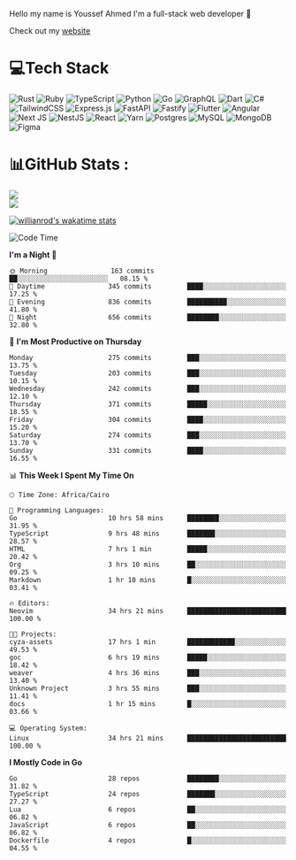 Hello my name is Youssef Ahmed I'm a full-stack web developer 👋

Check out my [website](https://youssefahmed.vercel.app)
 
# 💻Tech Stack

![Rust](https://img.shields.io/badge/rust-%23000000.svg?style=for-the-badge&logo=rust&logoColor=white) ![Ruby](https://img.shields.io/badge/ruby-%23CC342D.svg?style=for-the-badge&logo=ruby&logoColor=white) ![TypeScript](https://img.shields.io/badge/typescript-%23007ACC.svg?style=for-the-badge&logo=typescript&logoColor=white) ![Python](https://img.shields.io/badge/python-3670A0?style=for-the-badge&logo=python&logoColor=ffdd54) ![Go](https://img.shields.io/badge/go-%2300ADD8.svg?style=for-the-badge&logo=go&logoColor=white) ![GraphQL](https://img.shields.io/badge/-GraphQL-E10098?style=for-the-badge&logo=graphql&logoColor=white) ![Dart](https://img.shields.io/badge/dart-%230175C2.svg?style=for-the-badge&logo=dart&logoColor=white) ![C#](https://img.shields.io/badge/c%23-%23239120.svg?style=for-the-badge&logo=c-sharp&logoColor=white) ![TailwindCSS](https://img.shields.io/badge/tailwindcss-%2338B2AC.svg?style=for-the-badge&logo=tailwind-css&logoColor=white) ![Express.js](https://img.shields.io/badge/express.js-%23404d59.svg?style=for-the-badge&logo=express&logoColor=%2361DAFB) ![FastAPI](https://img.shields.io/badge/FastAPI-005571?style=for-the-badge&logo=fastapi) ![Fastify](https://img.shields.io/badge/fastify-%23000000.svg?style=for-the-badge&logo=fastify&logoColor=white) ![Flutter](https://img.shields.io/badge/Flutter-%2302569B.svg?style=for-the-badge&logo=Flutter&logoColor=white) ![Angular](https://img.shields.io/badge/angular-%23DD0031.svg?style=for-the-badge&logo=angular&logoColor=white) ![Next JS](https://img.shields.io/badge/Next-black?style=for-the-badge&logo=next.js&logoColor=white) ![NestJS](https://img.shields.io/badge/nestjs-%23E0234E.svg?style=for-the-badge&logo=nestjs&logoColor=white) ![React](https://img.shields.io/badge/react-%2320232a.svg?style=for-the-badge&logo=react&logoColor=%2361DAFB) ![Yarn](https://img.shields.io/badge/yarn-%232C8EBB.svg?style=for-the-badge&logo=yarn&logoColor=white) ![Postgres](https://img.shields.io/badge/postgres-%23316192.svg?style=for-the-badge&logo=postgresql&logoColor=white) ![MySQL](https://img.shields.io/badge/mysql-%2300f.svg?style=for-the-badge&logo=mysql&logoColor=white) ![MongoDB](https://img.shields.io/badge/MongoDB-%234ea94b.svg?style=for-the-badge&logo=mongodb&logoColor=white)     ![Figma](https://img.shields.io/badge/figma-%23F24E1E.svg?style=for-the-badge&logo=figma&logoColor=white)

# 📊GitHub Stats :

![](https://github-readme-stats.vercel.app/api?username=joetifa2003&theme=tokyonight&hide_border=false&include_all_commits=false&count_private=false)<br/>
![](https://github-readme-streak-stats.herokuapp.com/?user=joetifa2003&theme=tokyonight&hide_border=false)<br/>

[![willianrod's wakatime stats](https://github-readme-stats.vercel.app/api/wakatime?username=joetifa2003&layout=compact)](https://github.com/anuraghazra/github-readme-stats)
<!--START_SECTION:waka-->
![Code Time](http://img.shields.io/badge/Code%20Time-3%2C581%20hrs%2017%20mins-blue)

**I'm a Night 🦉** 

```text
🌞 Morning                163 commits         ██░░░░░░░░░░░░░░░░░░░░░░░   08.15 % 
🌆 Daytime                345 commits         ████░░░░░░░░░░░░░░░░░░░░░   17.25 % 
🌃 Evening                836 commits         ██████████░░░░░░░░░░░░░░░   41.80 % 
🌙 Night                  656 commits         ████████░░░░░░░░░░░░░░░░░   32.80 % 
```
📅 **I'm Most Productive on Thursday** 

```text
Monday                   275 commits         ███░░░░░░░░░░░░░░░░░░░░░░   13.75 % 
Tuesday                  203 commits         ███░░░░░░░░░░░░░░░░░░░░░░   10.15 % 
Wednesday                242 commits         ███░░░░░░░░░░░░░░░░░░░░░░   12.10 % 
Thursday                 371 commits         █████░░░░░░░░░░░░░░░░░░░░   18.55 % 
Friday                   304 commits         ████░░░░░░░░░░░░░░░░░░░░░   15.20 % 
Saturday                 274 commits         ███░░░░░░░░░░░░░░░░░░░░░░   13.70 % 
Sunday                   331 commits         ████░░░░░░░░░░░░░░░░░░░░░   16.55 % 
```


📊 **This Week I Spent My Time On** 

```text
🕑︎ Time Zone: Africa/Cairo

💬 Programming Languages: 
Go                       10 hrs 58 mins      ████████░░░░░░░░░░░░░░░░░   31.95 % 
TypeScript               9 hrs 48 mins       ███████░░░░░░░░░░░░░░░░░░   28.57 % 
HTML                     7 hrs 1 min         █████░░░░░░░░░░░░░░░░░░░░   20.42 % 
Org                      3 hrs 10 mins       ██░░░░░░░░░░░░░░░░░░░░░░░   09.25 % 
Markdown                 1 hr 10 mins        █░░░░░░░░░░░░░░░░░░░░░░░░   03.41 % 

🔥 Editors: 
Neovim                   34 hrs 21 mins      █████████████████████████   100.00 % 

🐱‍💻 Projects: 
cyza-assets              17 hrs 1 min        ████████████░░░░░░░░░░░░░   49.53 % 
goc                      6 hrs 19 mins       █████░░░░░░░░░░░░░░░░░░░░   18.42 % 
weaver                   4 hrs 36 mins       ███░░░░░░░░░░░░░░░░░░░░░░   13.40 % 
Unknown Project          3 hrs 55 mins       ███░░░░░░░░░░░░░░░░░░░░░░   11.41 % 
docs                     1 hr 15 mins        █░░░░░░░░░░░░░░░░░░░░░░░░   03.66 % 

💻 Operating System: 
Linux                    34 hrs 21 mins      █████████████████████████   100.00 % 
```

**I Mostly Code in Go** 

```text
Go                       28 repos            ████████░░░░░░░░░░░░░░░░░   31.82 % 
TypeScript               24 repos            ███████░░░░░░░░░░░░░░░░░░   27.27 % 
Lua                      6 repos             ██░░░░░░░░░░░░░░░░░░░░░░░   06.82 % 
JavaScript               6 repos             ██░░░░░░░░░░░░░░░░░░░░░░░   06.82 % 
Dockerfile               4 repos             █░░░░░░░░░░░░░░░░░░░░░░░░   04.55 % 
```




<!--END_SECTION:waka-->
